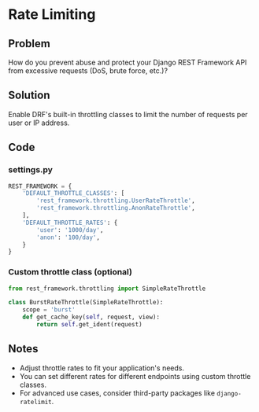 # Rate Limiting

## Problem
How do you prevent abuse and protect your Django REST Framework API from excessive requests (DoS, brute force, etc.)?

## Solution
Enable DRF's built-in throttling classes to limit the number of requests per user or IP address.

## Code

### settings.py
```python
REST_FRAMEWORK = {
    'DEFAULT_THROTTLE_CLASSES': [
        'rest_framework.throttling.UserRateThrottle',
        'rest_framework.throttling.AnonRateThrottle',
    ],
    'DEFAULT_THROTTLE_RATES': {
        'user': '1000/day',
        'anon': '100/day',
    }
}
```

### Custom throttle class (optional)
```python
from rest_framework.throttling import SimpleRateThrottle

class BurstRateThrottle(SimpleRateThrottle):
    scope = 'burst'
    def get_cache_key(self, request, view):
        return self.get_ident(request)
```

## Notes
- Adjust throttle rates to fit your application's needs.
- You can set different rates for different endpoints using custom throttle classes.
- For advanced use cases, consider third-party packages like `django-ratelimit`. 